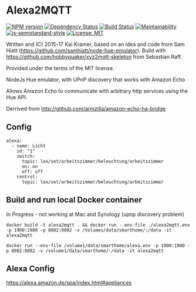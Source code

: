 # Alexa2MQTT

[![NPM version](https://badge.fury.io/js/alexa2mqtt.svg)](http://badge.fury.io/js/alexa2mqtt)
[![Dependency Status](https://img.shields.io/gemnasium/krambox/alexa2mqtt.svg?maxAge=2592000)](https://gemnasium.com/github.com/krambox/alexa2mqtt)
[![Build Status](https://travis-ci.org/krambox/alexa2mqtt.svg?branch=master)](https://travis-ci.org/krambox/alexa2mqtt)
[![Maintainability](https://api.codeclimate.com/v1/badges/323bbf948a25557a2406/maintainability)](https://codeclimate.com/github/krambox/alexa2mqtt/maintainability)
[![js-semistandard-style](https://img.shields.io/badge/code%20style-semistandard-brightgreen.svg?style=flat-square)](https://github.com/Flet/semistandard)
[![License: MIT](https://img.shields.io/badge/License-MIT-yellow.svg)](https://opensource.org/licenses/MIT)

Written and (C) 2015-17 Kai Kramer, based on an idea and code from Sam Hiatt (https://github.com/samhiatt/node-hue-emulator).
Build with https://github.com/hobbyquaker/xyz2mqtt-skeleton from Sebastian Raff.

Provided under the terms of the MIT license.


NodeJs Hue emulator, with UPnP discovery that works with Amazon Echo

Allows Amazon Echo to communicate with arbitrary http services using the Hue API. 

Derrived from http://github.com/armzilla/amazon-echo-ha-bridge

## Config

```
alexa:
  - name: Licht
    id: "1"
    switch:
      topic: lox/set/arbeitszimmer/beleuchtung/arbeitszimmer
      on: on
      off: off
    control:
      topic: lox/set/arbeitszimmer/beleuchtung/arbeitszimmer
```

## Build and run local Docker container

In Progress - not working at Mac and Synology (upnp discovery problem)

    docker build -t alexa2mqtt . && docker run --env-file ./alexa2mqtt.env -p 1900:1900 -p 8082:8082 -v /Volumes/data/smarthome/:/data -it alexa2mqtt 

    docker run --env-file /volume1/data/smarthome/alexa.env -p 1900:1900 -p 8082:8082 -v /volume1/data/smarthome/:/data -it alexa2mqtt

##  Alexa Config

https://alexa.amazon.de/spa/index.html#appliances
